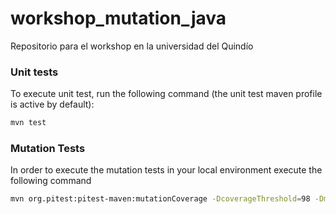# workshop_mutation_java
Repositorio para el workshop en la universidad del Quindío

### Unit tests

To execute unit test, run the following command (the unit test maven profile is active by default):

```bash
mvn test
```

### Mutation Tests

In order to execute the mutation tests in your local environment execute the following command

```bash
mvn org.pitest:pitest-maven:mutationCoverage -DcoverageThreshold=98 -DmutationThreshold=90
```